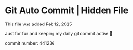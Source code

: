 # Git Auto Commit | Hidden File

This file was added Feb 12, 2025

Just for fun and keeping my daily git commit active 🤪

commit number: 441236

